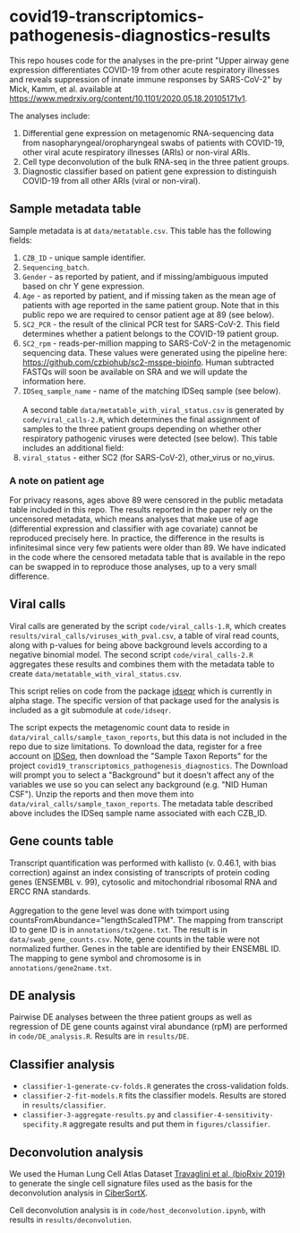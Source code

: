 # covid19-transcriptomics-pathogenesis-diagnostics-results
This repo houses code for the analyses in the pre-print "Upper airway gene expression differentiates COVID-19 from other acute respiratory illnesses and reveals suppression of innate immune responses by SARS-CoV-2" by Mick, Kamm, et al. available at https://www.medrxiv.org/content/10.1101/2020.05.18.20105171v1.

The analyses include:
1. Differential gene expression on metagenomic RNA-sequencing data from nasopharyngeal/oropharyngeal swabs of patients with COVID-19, other viral acute respiratory illnesses (ARIs) or non-viral ARIs.
2. Cell type deconvolution of the bulk RNA-seq in the three patient groups.
3. Diagnostic classifier based on patient gene expression to distinguish COVID-19 from all other ARIs (viral or non-viral).

## Sample metadata table

Sample metadata is at `data/metatable.csv`. This table has the following fields:
1. `CZB_ID` - unique sample identifier.
2. `Sequencing_batch`.
3. `Gender` - as reported by patient, and if missing/ambiguous imputed based on chr Y gene expression.
4. `Age` - as reported by patient, and if missing taken as the mean age of patients with age reported in the same patient group. Note that in this public repo we are required to censor patient age at 89 (see below). 
5. `SC2_PCR` - the result of the clinical PCR test for SARS-CoV-2. This field determines whether a patient belongs to the COVID-19 patient group.
6. `SC2_rpm` - reads-per-million mapping to SARS-CoV-2 in the metagenomic sequencing data. These values were generated using the pipeline here: https://github.com/czbiohub/sc2-msspe-bioinfo. Human subtracted FASTQs will soon be available on SRA and we will update the information here.
7. `IDSeq_sample_name` - name of the matching IDSeq sample (see below).<br><br>
 A second table `data/metatable_with_viral_status.csv` is generated by `code/viral_calls-2.R`, which determines the final assignment of  samples to the three patient groups depending on whether other respiratory pathogenic viruses were detected (see below). This table includes an additional field:
8. `viral_status` - either SC2 (for SARS-CoV-2), other_virus or no_virus.

### A note on patient age

For privacy reasons, ages above 89 were censored in the public
metadata table included in this repo. The results reported in the paper rely on the uncensored metadata, which means analyses that make use of age (differential expression and classifier with age covariate) cannot be reproduced precisely here. In practice, the difference in the results is infinitesimal since very few patients were older than 89. We have indicated in the code where the censored metadata table that is available in the repo can be swapped in to reproduce those analyses, up to a very small difference.  

## Viral calls

Viral calls are generated by the script `code/viral_calls-1.R`, which
creates `results/viral_calls/viruses_with_pval.csv`, a table
of viral read counts, along with p-values for being above background
levels according to a negative binomial model. The second script
`code/viral_calls-2.R` aggregates these results and combines them with
the metadata table to create `data/metatable_with_viral_status.csv`.

This script relies on code from the package
[idseqr](https://github.com/czbiohub/idseqr) which is currently in
alpha stage. The specific version of that package used for the
analysis is included as a git submodule at `code/idseqr`.

The script expects the metagenomic count data to reside in
`data/viral_calls/sample_taxon_reports`, but this data is not included in
the repo due to size limitations. To download the data, register for a
free account on [IDSeq](http://www.idseq.net), then download the "Sample Taxon
Reports" for the project
`covid19_transcriptomics_pathogenesis_diagnostics`. The Download will
prompt you to select a "Background" but it doesn't affect any of the
variables we use so you can select any background (e.g. "NID Human
CSF"). Unzip the reports and then move them into
`data/viral_calls/sample_taxon_reports`. The metadata table described above includes the IDSeq sample name associated with each CZB_ID.

## Gene counts table

Transcript quantification was performed with kallisto (v. 0.46.1, with bias correction) against an index consisting of transcripts of protein coding genes (ENSEMBL v. 99), cytosolic and mitochondrial ribosomal RNA and ERCC RNA standards.<br><br>
Aggregation to the gene level was done with tximport using countsFromAbundance="lengthScaledTPM". The mapping from transcript ID to gene ID is in `annotations/tx2gene.txt`. The result is in `data/swab_gene_counts.csv`. Note, gene counts in the table were not normalized further. Genes in the table are identified by their ENSEMBL ID. The mapping to gene symbol and chromosome is in `annotations/gene2name.txt`.

## DE analysis

Pairwise DE analyses between the three patient groups as well as regression of DE gene counts against viral abundance (rpM) are performed in `code/DE_analysis.R`. Results are in `results/DE`.

## Classifier analysis

- `classifier-1-generate-cv-folds.R` generates the
  cross-validation folds.
- `classifier-2-fit-models.R` fits the classifier models.
  Results are stored in `results/classifier`.
- `classifier-3-aggregate-results.py` and
  `classifier-4-sensitivity-specifity.R` aggregate results and put
  them in `figures/classifier`.

## Deconvolution analysis
We used the Human Lung Cell Atlas Dataset [Travaglini et al, (bioRxiv 2019)](https://www.biorxiv.org/content/10.1101/742320v1) to generate the single cell signature files used as the basis for the deconvolution analysis in [CiberSortX](https://www.nature.com/articles/s41587-019-0114-2).

Cell deconvolution analysis is in `code/host_deconvolution.ipynb`,
with results in `results/deconvolution`.
